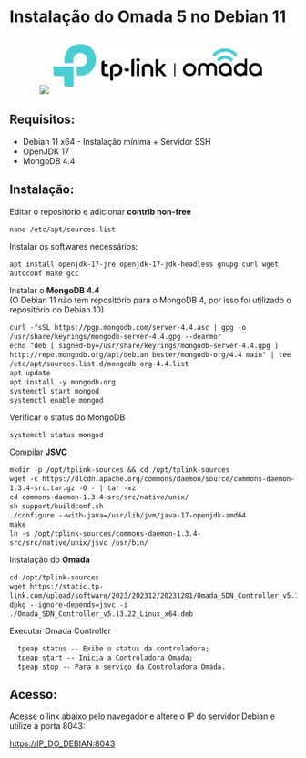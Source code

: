 # Instalação do Omada 5 no Debian 11

<p align="center">
  <img height="100" src="https://www.debian.org/logos/openlogo-nd-100.png">
  <img height="100" src="https://github.com/spec-r/debian_omada/blob/main/img/omada.png?raw=true">
</p>

## Requisitos:

- Debian 11 x64 - Instalação mínima + Servidor SSH
- OpenJDK 17
- MongoDB 4.4

## Instalação:

Editar o repositório e adicionar **contrib non-free**

    nano /etc/apt/sources.list

Instalar os softwares necessários:

    apt install openjdk-17-jre openjdk-17-jdk-headless gnupg curl wget autoconf make gcc

Instalar o **MongoDB 4.4** </BR>
(O Debian 11 não tem repositório para o MongoDB 4, por isso foi utilizado o repositório do Debian 10)

    curl -fsSL https://pgp.mongodb.com/server-4.4.asc | gpg -o /usr/share/keyrings/mongodb-server-4.4.gpg --dearmor
    echo "deb [ signed-by=/usr/share/keyrings/mongodb-server-4.4.gpg ] http://repo.mongodb.org/apt/debian buster/mongodb-org/4.4 main" | tee /etc/apt/sources.list.d/mongodb-org-4.4.list
    apt update
    apt install -y mongodb-org
    systemctl start mongod
    systemctl enable mongod
    
Verificar o status do MongoDB

    systemctl status mongod
    
Compilar **JSVC**

    mkdir -p /opt/tplink-sources && cd /opt/tplink-sources
    wget -c https://dlcdn.apache.org/commons/daemon/source/commons-daemon-1.3.4-src.tar.gz -O - | tar -xz
    cd commons-daemon-1.3.4-src/src/native/unix/
    sh support/buildconf.sh
    ./configure --with-java=/usr/lib/jvm/java-17-openjdk-amd64
    make
    ln -s /opt/tplink-sources/commons-daemon-1.3.4-src/src/native/unix/jsvc /usr/bin/
    
Instalação do **Omada**

    cd /opt/tplink-sources
    wget https://static.tp-link.com/upload/software/2023/202312/20231201/Omada_SDN_Controller_v5.13.22_Linux_x64.deb
    dpkg --ignore-depends=jsvc -i ./Omada_SDN_Controller_v5.13.22_Linux_x64.deb
    
Executar Omada Controller

      tpeap status -- Exibe o status da controladora;
      tpeap start -- Inicia a Controladora Omada;
      tpeap stop -- Para o serviço da Controladora Omada.

## Acesso:

Acesse o link abaixo pelo navegador e altere o IP do servidor Debian e utilize a porta 8043:

<https://IP_DO_DEBIAN:8043>
